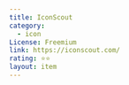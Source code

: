 ```yaml
---
title: IconScout
category:
  - icon
License: Freemium
link: https://iconscout.com/
rating: ⭐⭐
layout: item
---
```

